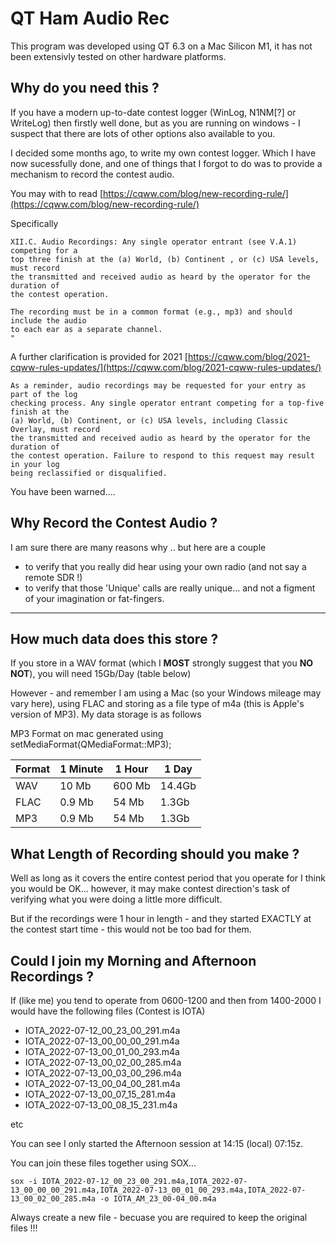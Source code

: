 # QT Ham Audio Rec 

This program was developed using QT 6.3 on a Mac Silicon M1, it has not been extensivly tested on 
other hardware platforms.

## Why do you need this ? 

If you have a modern up-to-date contest logger (WinLog, N1NM[?] or WriteLog) then firstly well done, but 
as you are running on windows - I suspect that there are lots of other options also available to you.

I decided some months ago, to write my own contest logger. Which I have now sucessfully done, and one of 
things that I forgot to do was to provide a mechanism to record the contest audio.

You may with to read [https://cqww.com/blog/new-recording-rule/](https://cqww.com/blog/new-recording-rule/)

Specifically 

```text
XII.C. Audio Recordings: Any single operator entrant (see V.A.1) competing for a 
top three finish at the (a) World, (b) Continent , or (c) USA levels, must record 
the transmitted and received audio as heard by the operator for the duration of 
the contest operation.

The recording must be in a common format (e.g., mp3) and should include the audio 
to each ear as a separate channel.
"
```
A further clarification is provided for 2021 [https://cqww.com/blog/2021-cqww-rules-updates/](https://cqww.com/blog/2021-cqww-rules-updates/)

```text
As a reminder, audio recordings may be requested for your entry as part of the log 
checking process. Any single operator entrant competing for a top-five finish at the
(a) World, (b) Continent, or (c) USA levels, including Classic Overlay, must record
the transmitted and received audio as heard by the operator for the duration of 
the contest operation. Failure to respond to this request may result in your log 
being reclassified or disqualified.
```

You have been warned....


## Why Record the Contest Audio ?

I am sure there are many reasons why .. but here are a couple

  - to verify that you really did hear using your own radio (and not say a remote SDR !)
  - to verify that those 'Unique' calls are really unique... and not a figment of your imagination or fat-fingers.
  ****
## How much data does this store ?

If you store in a WAV format (which I **MOST** strongly suggest that you **NO NOT**), you will need 15Gb/Day (table below)

However - and remember I am using a Mac (so your Windows mileage may vary here), using FLAC and storing as a file 
type of m4a (this is Apple's version of MP3). My data storage is as follows 

MP3 Format on mac generated using setMediaFormat(QMediaFormat::MP3);


| Format | 1 Minute | 1 Hour | 1 Day |
|--------|----------|--------|-------|
| WAV    |  10   Mb | 600 Mb | 14.4Gb|
| FLAC   |   0.9 Mb |  54 Mb |  1.3Gb| 
| MP3    |   0.9 Mb |  54 Mb |  1.3Gb| 

## What Length of Recording should you make ?

Well as long as it covers the entire contest period that you operate for I think you would be OK... however, it may make contest direction's task of verifying what you were doing a little more difficult.

But if the recordings were 1 hour in length - and they started EXACTLY at the contest start time - this would not be too bad for them.

## Could I join my Morning and Afternoon Recordings ?

If (like me) you tend to operate from 0600-1200 and then from 1400-2000 I would have the following files (Contest is IOTA)

  - IOTA_2022-07-12_00_23_00_291.m4a
  - IOTA_2022-07-13_00_00_00_291.m4a
  - IOTA_2022-07-13_00_01_00_293.m4a
  - IOTA_2022-07-13_00_02_00_285.m4a
  - IOTA_2022-07-13_00_03_00_296.m4a
  - IOTA_2022-07-13_00_04_00_281.m4a
  - IOTA_2022-07-13_00_07_15_281.m4a
  - IOTA_2022-07-13_00_08_15_231.m4a

etc

You can see I only started the Afternoon session at 14:15 (local) 07:15z.

You can join these files together using SOX... 

	sox -i IOTA_2022-07-12_00_23_00_291.m4a,IOTA_2022-07-13_00_00_00_291.m4a,IOTA_2022-07-13_00_01_00_293.m4a,IOTA_2022-07-13_00_02_00_285.m4a -o IOTA_AM_23_00-04_00.m4a 
	
Always create a new file - becuase you are required to keep the original files !!!



